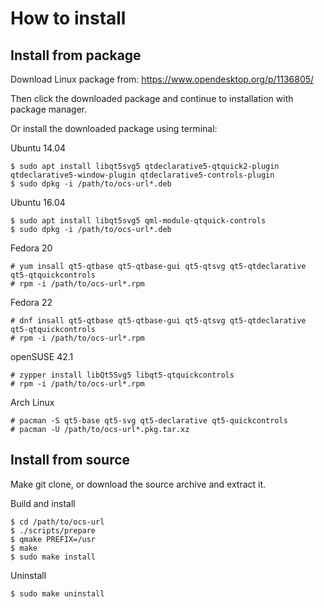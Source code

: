 # How to install


## Install from package

Download Linux package from: https://www.opendesktop.org/p/1136805/

Then click the downloaded package and continue to installation with package manager.

Or install the downloaded package using terminal:

Ubuntu 14.04

    $ sudo apt install libqt5svg5 qtdeclarative5-qtquick2-plugin qtdeclarative5-window-plugin qtdeclarative5-controls-plugin
    $ sudo dpkg -i /path/to/ocs-url*.deb

Ubuntu 16.04

    $ sudo apt install libqt5svg5 qml-module-qtquick-controls
    $ sudo dpkg -i /path/to/ocs-url*.deb

Fedora 20

    # yum insall qt5-qtbase qt5-qtbase-gui qt5-qtsvg qt5-qtdeclarative qt5-qtquickcontrols
    # rpm -i /path/to/ocs-url*.rpm

Fedora 22

    # dnf insall qt5-qtbase qt5-qtbase-gui qt5-qtsvg qt5-qtdeclarative qt5-qtquickcontrols
    # rpm -i /path/to/ocs-url*.rpm

openSUSE 42.1

    # zypper install libQt5Svg5 libqt5-qtquickcontrols
    # rpm -i /path/to/ocs-url*.rpm

Arch Linux

    # pacman -S qt5-base qt5-svg qt5-declarative qt5-quickcontrols
    # pacman -U /path/to/ocs-url*.pkg.tar.xz


## Install from source

Make git clone, or download the source archive and extract it.

Build and install

    $ cd /path/to/ocs-url
    $ ./scripts/prepare
    $ qmake PREFIX=/usr
    $ make
    $ sudo make install

Uninstall

    $ sudo make uninstall
